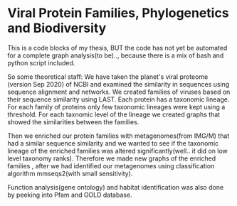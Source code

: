 # Viral Protein Families, Phylogenetics and Biodiversity
This is a code blocks of my thesis, BUT the code has not yet be automated for a complete graph analysis(to be).., because there is a mix of bash and python script included.

So some theoretical staff:
We have taken the planet's viral proteome (version Sep 2020) of NCBI and examined the similarity in sequences using sequence alignment and networks.
We created families of viruses based on their sequence similarity using LAST.
Each protein has a taxonomic lineage. 
For each family of proteins only few taxonomic lineages were kept using a threshold. 
For each taxnomic level of the lineage we created graphs that showed the similarities between the families. 

Then we enriched our protein families with metagenomes(from IMG/M) that had a similar sequence similarity and we wanted to see if the taxonomic lineage of the enriched families was altered significantly(well.. it did on low level taxonomy ranks). Therefore we made new graphs of the enriched families , after we had identified our metagenomes using classification algorithm mmseqs2(with small sensitivity).

Function analysis(gene ontology) and habitat identification was also done by peeking into Pfam and GOLD database. 

